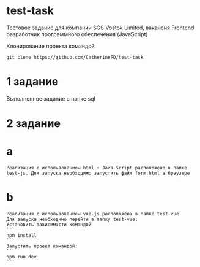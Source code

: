 # test-task
Тестовое задание для компании SGS Vostok Limited, вакансия Frontend разработчик программного обеспечения (JavaScript)

Клонирование проекта командой
```
git clone https://github.com/CatherineFD/test-task
```

# 1 задание
Выполненное задание в папке sql

# 2 задание
# a
	Реализация с использованием html + Java Script расположено в папке test-js. Для запуска необходимо запустить файл form.html в браузере

# b
	Реализация с использованием vue.js расположена в папке test-vue.
	Для запуска необходимо перейти в папку test-vue.
	Установить зависимости командой
	```
	npm install
	```
	Запустить проект командой:
	```
	npm run dev
	```


